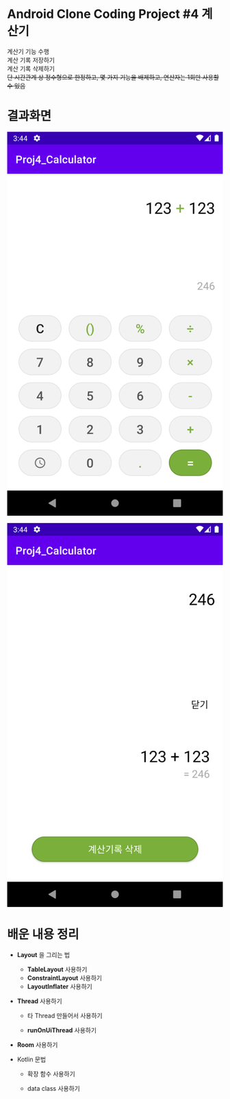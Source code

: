 # Android Clone Coding Project #4 계산기
계산기 기능 수행
</br>
계산 기록 저장하기
</br>
계산 기록 삭제하기
</br>
~~단 시간관계 상 정수형으로 한정하고, 몇 가지 기능을 배제하고, 연산자는 1회만 사용할 수 있음~~
</br>

# 결과화면

![1](./screenshot/1.png)

![2](./screenshot/2.png)


# 배운 내용 정리

- **Layout** 을 그리는 법

  - **TableLayout** 사용하기
  - **ConstraintLayout** 사용하기
  - **LayoutInflater** 사용하기

- **Thread** 사용하기

  - 타 Thread 만들어서 사용하기

  - **runOnUiThread** 사용하기

- **Room** 사용하기

- Kotlin 문법

  - 확장 함수 사용하기
  
  - data class 사용하기

